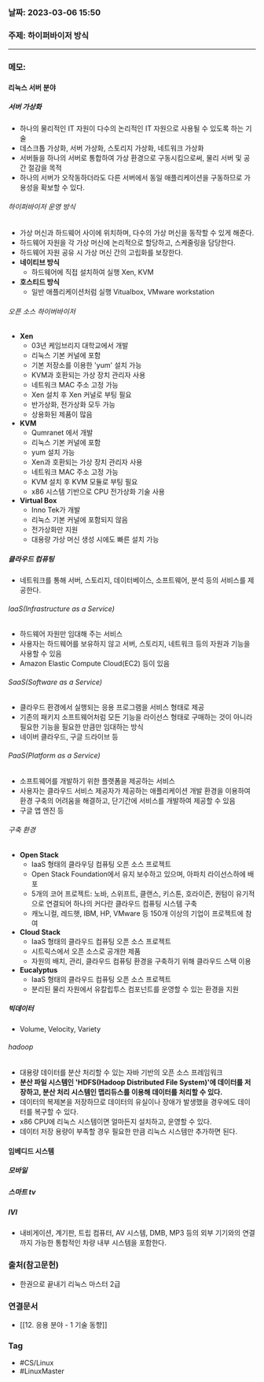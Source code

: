 ### 날짜: 2023-03-06 15:50

### 주제: 하이퍼바이저 방식
---
### 메모: 
#### 리눅스 서버 분야 
##### 서버 가상화
- 하나의 물리적인 IT 자원이 다수의 논리적인 IT 자원으로 사용될 수 있도록 하는 기술
- 데스크톱 가상화, 서버 가상화, 스토리지 가상화, 네트워크 가상화
- 서버들을 하나의 서버로 통합하여 가상 환경으로 구동시킴으로써, 물리 서버 및 공간 절감을 목적
- 하나의 서버가 오작동하더라도 다른 서버에서 동일 애플리케이션을 구동하므로 가용성을 확보할 수 있다.
###### 하이퍼바이저 운영 방식 
- 가상 머신과 하드웨어 사이에 위치하며, 다수의 가상 머신을 동작할 수 있게 해준다. 
- 하드웨어 자원을 각 가상 머신에 논리적으로 할당하고, 스케줄링을 담당한다. 
- 하드웨어 자원 공유 시 가상 머신 간의 고립화를 보장한다. 
- **네이티브 방식**
	- 하드웨어에 직접 설치하여 실행 Xen, KVM
- **호스티드 방식**
	- 일반 애플리케이션처럼 실행 Vitualbox, VMware workstation
###### 오픈 소스 하이버바이저
- **Xen**
	- 03년 케임브리지 대학교에서 개발 
	- 리눅스 기본 커널에 포함
	- 기본 저장소를 이용한 'yum' 설치 가능 
	- KVM과 호환되는 가상 장치 관리자 사용 
	- 네트워크 MAC 주소 고정 가능 
	- Xen 설치 후 Xen 커널로 부팅 필요 
	- 반가상화, 전가상화 모두 가능 
	- 상용화된 제품이 많음 
- **KVM**
	- Qumranet 에서 개발 
	- 리눅스 기본 커널에 포함 
	- yum 설치 가능 
	- Xen과 호환되는 가상 장치 관리자 사용 
	- 네트워크 MAC 주소 고정 가능 
	- KVM 설치 후 KVM 모듈로 부팅 필요
	- x86 시스템 기반으로 CPU 전가상화 기술 사용
- **Virtual Box**
	- Inno Tek가 개발 
	- 리눅스 기본 커널에 포함되지 않음 
	- 전가상화만 지원 
	- 대용량 가상 머신 생성 시에도 빠른 설치 가능
##### 클라우드 컴퓨팅
- 네트워크를 통해 서버, 스토리지, 데이터베이스, 소프트웨어, 분석 등의 서비스를 제공한다. 
###### IaaS(Infrastructure as a Service)
- 하드웨어 자원만 임대해 주는 서비스 
- 사용자는 하드웨어를 보유하지 않고 서버, 스토리지, 네트워크 등의 자원과 기능을 사용할 수 있음 
- Amazon Elastic Compute Cloud(EC2) 등이 있음
###### SaaS(Software as a Service)
- 클라우드 환경에서 실행되는 응용 프로그램을 서비스 형태로 제공
- 기존의 패키지 소프트웨어처럼 모든 기능을 라이선스 형태로 구매하는 것이 아니라 필요한 기능을 필요한 만큼만 임대하는 방식 
- 네이버 클라우드, 구글 드라이브 등 
###### PaaS(Platform as a Service)
- 소프트웨어를 개발하기 위한 플랫폼을 제공하는 서비스  
- 사용자는 클라우드 서비스 제공자가 제공하는 애플리케이션 개발 환경을 이용하여 환경 구축의 어려움을 해결하고, 단기간에 서비스를 개발하여 제공할 수 있음 
- 구글 앱 엔진 등
###### 구축 환경 
- **Open Stack**
	- IaaS 형태의 클라우딩 컴퓨팅 오픈 소스 프로젝트 
	- Open Stack Foundation에서 유지 보수하고 있으며, 아파치 라이선스하에 배포
	- 5개의 코어 프로젝트: 노바, 스위프트, 클랜스, 키스톤, 호라이즌, 퀀텀이 유기적으로 연결되어 하나의 커다란 클라우드 컴퓨팅 시스템 구축 
	- 캐노니컬, 레드햇, IBM, HP, VMware 등 150개 이상의 기업이 프로젝트에 참여 
- **Cloud Stack** 
	- IaaS 형태의 클라우드 컴퓨팅 오픈 소스 프로젝트 
	- 시트릭스에서 오픈 소스로 공개한 제품 
	- 자원의 배치, 관리, 클라우드 컴퓨팅 환경을 구축하기 위해 클라우드 스택 이용
- **Eucalyptus** 
	- IaaS 형태의 클라우드 컴퓨팅 오픈 소스 프로젝트 
	- 분리된 물리 자원에서 유칼립투스 컴포넌트를 운영할 수 있는 환경을 지원 
##### 빅데이터
- Volume, Velocity, Variety
###### hadoop
- 대용량 데이터를 분산 처리할 수 있는 자바 기반의 오픈 소스 프레임워크 
- **분산 파일 시스템인 'HDFS(Hadoop Distributed File System)'에 데이터를 저장하고, 분산 처리 시스템인 맵리듀스를 이용해 데이터를 처리할 수 있다.**
- 데이터의 복제본을 저장하므로 데이터의 유실이나 장애가 발생했을 경우에도 데이터를 복구할 수 있다. 
- x86 CPU에 리눅스 시스템이면 얼마든지 설치하고, 운영할 수 있다. 
- 데이터 저장 용량이 부족할 경우 필요한 만큼 리눅스 시스템만 추가하면 된다. 
#### 임베디드 시스템 
##### 모바일 
##### 스마트 tv
##### IVI
- 내비게이션, 계기판, 트립 컴퓨터, AV 시스템, DMB, MP3 등의 외부 기기와의 연결까지 가능한 통합적인 차량 내부 시스템을 포함한다. 

### 출처(참고문헌) 
- 한권으로 끝내기 리눅스 마스터 2급

### 연결문서 
- [[12. 응용 분야 - 1 기술 동향]]

### Tag
- #CS/Linux 
- #LinuxMaster 